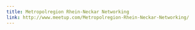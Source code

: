 ```yaml
---
title: Metropolregion Rhein-Neckar Networking
link: http://www.meetup.com/Metropolregion-Rhein-Neckar-Networking/
---
```


